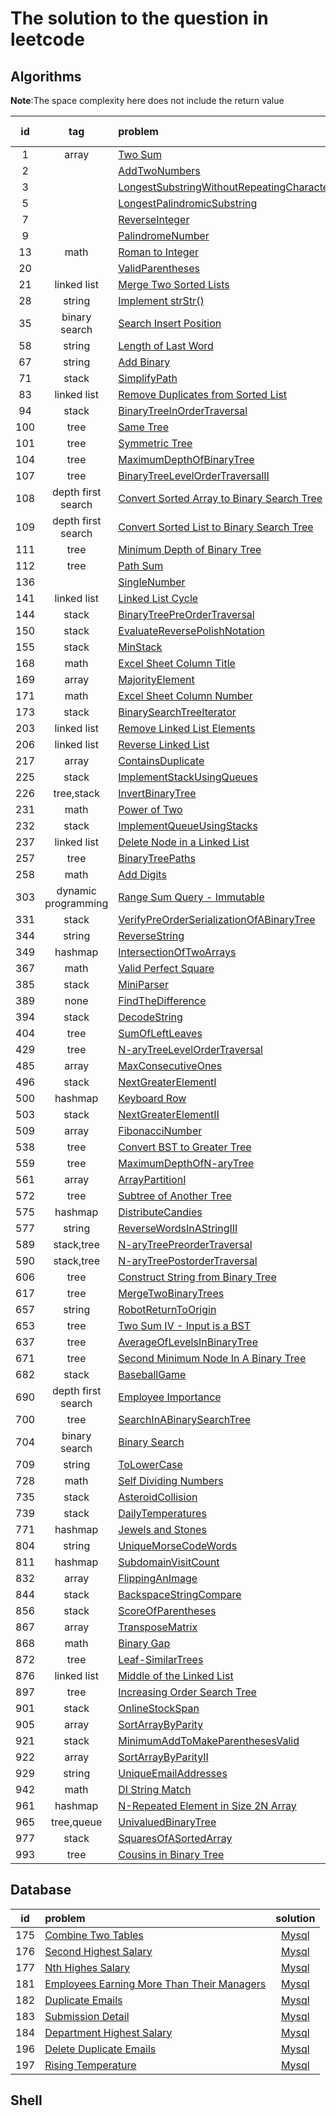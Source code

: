 # The solution to the question in leetcode

## Algorithms

**Note**:The space complexity here does not include the return value

|  id  |         tag         | problem                                                      | solution                                                     | time complexity | space complexity |
| :--: | :-----------------: | :----------------------------------------------------------- | ------------------------------------------------------------ | :-------------: | :--------------: |
|  1   |        array        | [Two Sum](https://leetcode-cn.com/problems/two-sum/)         | [Java](./algorithms/java/src/main/java/org/jessenpan/leetcode/S1TwoSum.java),[Python](./algorithms/python/solution/S1TwoSum.py) |      O(n)       |                  |
|  2   |                     | [AddTwoNumbers](https://leetcode-cn.com/problems/add-two-numbers/) | [Java](./algorithms/java/src/main/java/org/jessenpan/leetcode/S2AddTwoNumbers.java) |                 |                  |
|  3   |                     | [LongestSubstringWithoutRepeatingCharacters](https://leetcode-cn.com/problems/longest-substring-without-repeating-characters/) | [Java](./algorithms/java/src/main/java/org/jessenpan/leetcode/S3LongestSubstringWithoutRepeatingCharacters.java) |                 |                  |
|  5   |                     | [LongestPalindromicSubstring](https://leetcode-cn.com/problems/longest-palindromic-substring/) | [Java](./algorithms/java/src/main/java/org/jessenpan/leetcode/S5LongestPalindromicSubstring.java) |                 |                  |
|  7   |                     | [ReverseInteger](https://leetcode-cn.com/problems/reverse-integer/) | [Java](./algorithms/java/src/main/java/org/jessenpan/leetcode/S7ReverseInteger.java) |                 |                  |
|  9   |                     | [PalindromeNumber](https://leetcode-cn.com/problems/palindrome-number/) | [Java](./algorithms/java/src/main/java/org/jessenpan/leetcode/S9PalindromeNumber.java) |                 |                  |
|  13  |        math         | [Roman to Integer](https://leetcode-cn.com/problems/roman-to-integer/) | [Java](./algorithms/java/src/main/java/org/jessenpan/leetcodeS13RomanToInteger.java) |      O(n)       |       O(1)       |
|  20  |                     | [ValidParentheses](https://leetcode-cn.com/problems/valid-parentheses/) | [Java](./algorithms/java/src/main/java/org/jessenpan/leetcode/S20ValidParentheses.java) |                 |                  |
|  21  |     linked list     | [Merge Two Sorted Lists](https://leetcode-cn.com/problems/merge-two-sorted-lists/) | [Java](./algorithms/java/src/main/java/org/jessenpan/leetcode/S21MergeTwoSortedLists.java) |      O(n)       |       O(n)       |
|  28  |       string        | [Implement strStr()](https://leetcode-cn.com/problems/implement-strstr/) | [Java](./algorithms/java/src/main/java/org/jessenpan/leetcode/S28ImplementStrStr.java) |     O(n*n)      |       O(1)       |
|  35  |    binary search    | [Search Insert Position](https://leetcode-cn.com/problems/search-insert-position/) | [Java](./algorithms/java/src/main/java/org/jessenpan/leetcode/S35SearchInsertPosition.java) |                 |       O(1)       |
|  58  |       string        | [Length of Last Word](https://leetcode-cn.com/problems/length-of-last-word/) | [Java](./algorithms/java/src/main/java/org/jessenpan/leetcode/S58LengthOfLastWord.java) |      O(n)       |       O(1)       |
|  67  |       string        | [Add Binary](https://leetcode-cn.com/problems/add-binary/)   | [Java](./algorithms/java/src/main/java/org/jessenpan/leetcode/S67AddBinary.java) |      O(n)       |       O(n)       |
|  71  |        stack        | [SimplifyPath](https://leetcode-cn.com/problems/simplify-path/) | [Java](./algorithms/java/src/main/java/org/jessenpan/leetcode/S71SimplifyPath.java) |      O(n)       |                  |
|  83  |     linked list     | [Remove Duplicates from Sorted List](https://leetcode-cn.com/problems/remove-duplicates-from-sorted-list/) | [Java](./algorithms/java/src/main/java/org/jessenpan/leetcode/S83RemoveDuplicatesFromSortedList.java) |      O(n)       |       O(1)       |
|  94  |        stack        | [BinaryTreeInOrderTraversal](https://leetcode-cn.com/problems/binary-tree-inorder-traversal/) | [Java](./algorithms/java/src/main/java/org/jessenpan/leetcode/S94BinaryTreeInOrderTraversal.java) |      O(n)       |                  |
| 100  |        tree         | [Same Tree](https://leetcode-cn.com/problems/same-tree/)     | [Java](./algorithms/java/src/main/java/org/jessenpan/leetcode/S100SameTree.java) |      O(n)       |                  |
| 101  |        tree         | [Symmetric Tree](https://leetcode-cn.com/problems/symmetric-tree/) | [Java](./algorithms/java/src/main/java/org/jessenpan/leetcode/S101SymmetricTree.java) |      O(n)       |                  |
| 104  |        tree         | [MaximumDepthOfBinaryTree](https://leetcode-cn.com/problems/maximum-depth-of-binary-tree/) | [Java](./algorithms/java/src/main/java/org/jessenpan/leetcode/S104MaximumDepthOfBinaryTree.java) |                 |                  |
| 107  |        tree         | [BinaryTreeLevelOrderTraversalII](https://leetcode-cn.com/problems/binary-tree-level-order-traversal-ii/) | [Java](./algorithms/java/src/main/java/org/jessenpan/leetcode/S107BinaryTreeLevelOrderTraversalII.java) |                 |                  |
| 108  | depth first search  | [ Convert Sorted Array to Binary Search Tree](https://leetcode-cn.com/problems/convert-sorted-array-to-binary-search-tree/) | [Java](./algorithms/java/src/main/java/org/jessenpan/leetcode/S108ConvertSortedArrayToBinarySearchTree.java) |     O(logn)     |                  |
| 109  | depth first search  | [Convert Sorted List to Binary Search Tree](https://leetcode-cn.com/problems/convert-sorted-list-to-binary-search-tree/) | [Java](./algorithms/java/src/main/java/org/jessenpan/leetcode/S109ConvertSortedListToBinarySearchTree.java) |                 |       O(n)       |
| 111  |        tree         | [Minimum Depth of Binary Tree](https://leetcode-cn.com/problems/minimum-depth-of-binary-tree/) | [Java](./algorithms/java/src/main/java/org/jessenpan/leetcode/S111MinimumDepthOfBinaryTree.java) |      O(n)       |                  |
| 112  |        tree         | [Path Sum](https://leetcode-cn.com/problems/path-sum/)       | [Java](./algorithms/java/src/main/java/org/jessenpan/leetcode/S112PathSum.java) |      O(n)       |                  |
| 136  |                     | [SingleNumber](https://leetcode-cn.com/problems/single-number/) | [Java](./algorithms/java/src/main/java/org/jessenpan/leetcode/S136SingleNumber.java) |      O(n)       |       O(1)       |
| 141  |     linked list     | [Linked List Cycle](https://leetcode-cn.com/problems/linked-list-cycle/) | [Java](./algorithms/java/src/main/java/org/jessenpan/leetcode/S141LinkedListCycle.java) |      O(n)       |       O(1)       |
| 144  |        stack        | [BinaryTreePreOrderTraversal](https://leetcode-cn.com/problems/binary-tree-preorder-traversal/) | [Java](./algorithms/java/src/main/java/org/jessenpan/leetcode/S144BinaryTreePreOrderTraversal.java) |      O(n)       |                  |
| 150  |        stack        | [EvaluateReversePolishNotation](https://leetcode-cn.com/problems/evaluate-reverse-polish-notation/) | [Java](./algorithms/java/src/main/java/org/jessenpan/leetcode/S150EvaluateReversePolishNotation.java) |      O(n)       |                  |
| 155  |        stack        | [MinStack](https://leetcode-cn.com/problems/min-stack/)      | [Java](./algorithms/java/src/main/java/org/jessenpan/leetcode/S155MinStack.java) |                 |                  |
| 168  |        math         | [Excel Sheet Column Title](https://leetcode-cn.com/problems/excel-sheet-column-title/) | [Java](./algorithms/java/src/main/java/org/jessenpan/leetcode/S168ExcelSheetColumnTitle.java) |      O(n)       |       O(1)       |
| 169  |        array        | [MajorityElement](https://leetcode-cn.com/problems/majority-element/) | [Java](./algorithms/java/src/main/java/org/jessenpan/leetcode/S169MajorityElement.java) |      O(n)       |       O(n)       |
| 171  |        math         | [Excel Sheet Column Number](https://leetcode-cn.com/problems/excel-sheet-column-number/) | [Java](./algorithms/java/src/main/java/org/jessenpan/leetcode/S171ExcelSheetColumnNumber.java) |      O(n)       |       O(1)       |
| 173  |        stack        | [BinarySearchTreeIterator](https://leetcode-cn.com/problems/binary-search-tree-iterator/) | [Java](./algorithms/java/src/main/java/org/jessenpan/leetcode/S173BinarySearchTreeIterator.java) |                 |                  |
| 203  |     linked list     | [Remove Linked List Elements](https://leetcode-cn.com/problems/remove-linked-list-elements/) | [Java](./algorithms/java/src/main/java/org/jessenpan/leetcode/S203RemoveLinkedListElements.java) |      O(n)       |       O(1)       |
| 206  |     linked list     | [Reverse Linked List](https://leetcode-cn.com/problems/reverse-linked-list/) | [Java](./algorithms/java/src/main/java/org/jessenpan/leetcode/S206ReverseLinkedList.java) |      O(n)       |       O(n)       |
| 217  |        array        | [ContainsDuplicate](https://leetcode-cn.com/problems/contains-duplicate/submissions/) | [Java](./algorithms/java/src/main/java/org/jessenpan/leetcode/S217ContainsDuplicate.java) |                 |       O(1)       |
| 225  |        stack        | [ImplementStackUsingQueues](https://leetcode-cn.com/problems/implement-stack-using-queues/) | [Java](./algorithms/java/src/main/java/org/jessenpan/leetcode/S225ImplementStackUsingQueues.java) |                 |                  |
| 226  |     tree,stack      | [InvertBinaryTree](https://leetcode-cn.com/problems/invert-binary-tree/) | [Java](./algorithms/java/src/main/java/org/jessenpan/leetcode/S226InvertBinaryTree.java) |                 |                  |
| 231  |        math         | [Power of Two](https://leetcode-cn.com/problems/power-of-two/) | [Java](./algorithms/java/src/main/java/org/jessenpan/leetcode/S231PowerOfTwo.java) |      O(1)       |       O(1)       |
| 232  |        stack        | [ImplementQueueUsingStacks](https://leetcode-cn.com/problems/implement-queue-using-stacks/) | [Java](./algorithms/java/src/main/java/org/jessenpan/leetcode/S232ImplementQueueUsingStacks.java) |                 |                  |
| 237  |     linked list     | [Delete Node in a Linked List](https://leetcode-cn.com/problems/delete-node-in-a-linked-list/) | [Java](./algorithms/java/src/main/java/org/jessenpan/leetcode/S237DeleteNodeInALinkedList.java) |      O(1)       |       O(1)       |
| 257  |        tree         | [BinaryTreePaths](https://leetcode-cn.com/problems/binary-tree-paths/) | [Java](./algorithms/java/src/main/java/org/jessenpan/leetcode/S257BinaryTreePaths.java) |      O(n)       |                  |
| 258  |        math         | [Add Digits](https://leetcode-cn.com/problems/add-digits/)   | [Java](./algorithms/java/src/main/java/org/jessenpan/leetcode/S258AddDigits.java) |      O(1)       |       O(1)       |
| 303  | dynamic programming | [Range Sum Query - Immutable](https://leetcode-cn.com/problems/range-sum-query-immutable/) | [Java](./algorithms/java/src/main/java/org/jessenpan/leetcode/S303RangeSumQuery.java) |                 |                  |
| 331  |        stack        | [VerifyPreOrderSerializationOfABinaryTree](https://leetcode-cn.com/problems/verify-preorder-serialization-of-a-binary-tree/) | [Java](./algorithms/java/src/main/java/org/jessenpan/leetcode/S331VerifyPreOrderSerializationOfABinaryTree.java) |                 |                  |
| 344  |       string        | [ReverseString](https://leetcode-cn.com/problems/reverse-string/) | [Java](./algorithms/java/src/main/java/org/jessenpan/leetcode/S344ReverseString.java) |      O(n)       |       O(1)       |
| 349  |       hashmap       | [IntersectionOfTwoArrays](https://leetcode-cn.com/problems/intersection-of-two-arrays/) | [Java](./algorithms/java/src/main/java/org/jessenpan/leetcode/S349IntersectionOfTwoArrays.java) |      O(n)       |       O(n)       |
| 367  |        math         | [Valid Perfect Square](https://leetcode-cn.com/problems/valid-perfect-square/) | [Java](./algorithms/java/src/main/java/org/jessenpan/leetcode/S367ValidPerfectSquare.java) |                 |       O(1)       |
| 385  |        stack        | [MiniParser](https://leetcode-cn.com/problems/mini-parser/)  | [Java](./algorithms/java/src/main/java/org/jessenpan/leetcode/S385MiniParser.java) |                 |                  |
| 389  |        none         | [FindTheDifference](https://leetcode-cn.com/problems/find-the-difference/) | [Java](./algorithms/java/src/main/java/org/jessenpan/leetcode/S389FindTheDifference.java) |      O(n)       |       O(1)       |
| 394  |        stack        | [DecodeString](https://leetcode-cn.com/problems/decode-string/) | [Java](./algorithms/java/src/main/java/org/jessenpan/leetcode/S394DecodeString.java) |                 |                  |
| 404  |        tree         | [SumOfLeftLeaves](https://leetcode-cn.com/problems/sum-of-left-leaves/) | [Java](./algorithms/java/src/main/java/org/jessenpan/leetcode/S404SumOfLeftLeaves.java) |      O(n)       |                  |
| 429  |        tree         | [N-aryTreeLevelOrderTraversal](https://leetcode-cn.com/problems/n-ary-tree-level-order-traversal/) | [Java](./algorithms/java/src/main/java/org/jessenpan/leetcode/S429NaryTreeLevelOrderTraversal.java) |                 |                  |
| 485  |        array        | [MaxConsecutiveOnes](https://leetcode-cn.com/problems/max-consecutive-ones/submissions/) | [Java](./algorithms/java/src/main/java/org/jessenpan/leetcode/S485MaxConsecutiveOnes.java) |      O(n)       |       O(1)       |
| 496  |        stack        | [NextGreaterElementI](https://leetcode-cn.com/problems/next-greater-element-i/) | [Java](./algorithms/java/src/main/java/org/jessenpan/leetcode/S496NextGreaterElementI.java) |                 |                  |
| 500  |       hashmap       | [Keyboard Row](https://leetcode-cn.com/problems/keyboard-row/) | [Java](./algorithms/java/src/main/java/org/jessenpan/leetcode/S500KeyboardRow.java) |      O(n)       |       O(1)       |
| 503  |        stack        | [NextGreaterElementII](https://leetcode-cn.com/problems/next-greater-element-ii/) | [Java](./algorithms/java/src/main/java/org/jessenpan/leetcode/S503NextGreaterElementII.java) |                 |                  |
| 509  |        array        | [FibonacciNumber](https://leetcode-cn.com/problems/fibonacci-number/) | [Java](./algorithms/java/src/main/java/org/jessenpan/leetcode/S509FibonacciNumber.java) |                 |       O(1)       |
| 538  |        tree         | [Convert BST to Greater Tree](https://leetcode-cn.com/problems/convert-bst-to-greater-tree/) | [Java](./algorithms/java/src/main/java/org/jessenpan/leetcode/S538ConvertBSTToGreaterTree.java) |      O(n)       |       O(n)       |
| 559  |        tree         | [MaximumDepthOfN-aryTree](https://leetcode-cn.com/problems/maximum-depth-of-n-ary-tree/) | [Java](./algorithms/java/src/main/java/org/jessenpan/leetcode/S559MaximumDepthOfNaryTree.java) |                 |                  |
| 561  |        array        | [ArrayPartitionI](https://leetcode-cn.com/problems/array-partition-i/) | [Java](./algorithms/java/src/main/java/org/jessenpan/leetcode/S561ArrayPartitionI.java) |      O(n)       |                  |
| 572  |        tree         | [Subtree of Another Tree](https://leetcode-cn.com/problems/subtree-of-another-tree/) | [Java](./algorithms/java/src/main/java/org/jessenpan/leetcode/S572SubtreeOfAnotherTree.java) |                 |                  |
| 575  |       hashmap       | [DistributeCandies](https://leetcode-cn.com/problems/distribute-candies/) | [Java](./algorithms/java/src/main/java/org/jessenpan/leetcode/S575DistributeCandies.java) |                 |                  |
| 577  |       string        | [ReverseWordsInAStringIII](https://leetcode-cn.com/problems/reverse-words-in-a-string-iii/) | [Java](./algorithms/java/src/main/java/org/jessenpan/leetcode/S577ReverseWordsInAStringIII.java) |     O(n*n)      |                  |
| 589  |     stack,tree      | [N-aryTreePreorderTraversal](https://leetcode-cn.com/problems/n-ary-tree-preorder-traversal/) | [Java](./algorithms/java/src/main/java/org/jessenpan/leetcode/S589NaryTreePreOrderTraversal.java) |                 |                  |
| 590  |     stack,tree      | [N-aryTreePostorderTraversal](https://leetcode-cn.com/problems/n-ary-tree-postorder-traversal/) | [Java](./algorithms/java/src/main/java/org/jessenpan/leetcode/S590NaryTreePostOrderTraversal.java) |                 |                  |
| 606  |        tree         | [Construct String from Binary Tree](https://leetcode-cn.com/problems/construct-string-from-binary-tree/) | [Java](./algorithms/java/src/main/java/org/jessenpan/leetcode/S606ConstructStringFromBinaryTree.java) |      O(n)       |                  |
| 617  |        tree         | [MergeTwoBinaryTrees](https://leetcode-cn.com/problems/merge-two-binary-trees/) | [Java](./algorithms/java/src/main/java/org/jessenpan/leetcode/S617MergeTwoBinaryTrees.java) |     O(logN)     |       O(1)       |
| 657  |       string        | [RobotReturnToOrigin](https://leetcode-cn.com/problems/robot-return-to-origin/) | [Java](./algorithms/java/src/main/java/org/jessenpan/leetcode/S657RobotReturnToOrigin.java) |      O(n)       |                  |
| 653  |        tree         | [Two Sum IV - Input is a BST](https://leetcode-cn.com/problems/two-sum-iv-input-is-a-bst/) | [Java](./algorithms/java/src/main/java/org/jessenpan/leetcode/S653TwoSumIV.java) |      O(n)       |                  |
| 637  |        tree         | [AverageOfLevelsInBinaryTree](https://leetcode-cn.com/problems/average-of-levels-in-binary-tree/) | [Java](./algorithms/java/src/main/java/org/jessenpan/leetcode/S637AverageOfLevelsInBinaryTree.java) |                 |                  |
| 671  |        tree         | [Second Minimum Node In A Binary Tree](https://leetcode-cn.com/problems/second-minimum-node-in-a-binary-tree/) | [Java](./algorithms/java/src/main/java/org/jessenpan/leetcode/S671SecondMinimumNodeInABinaryTree.java) |      O(n)       |                  |
| 682  |        stack        | [BaseballGame](https://leetcode-cn.com/problems/baseball-game/) | [Java](./algorithms/java/src/main/java/org/jessenpan/leetcode/S682BaseballGame.java) |                 |                  |
| 690  | depth first search  | [Employee Importance](https://leetcode-cn.com/problems/employee-importance/) | [Java](./algorithms/java/src/main/java/org/jessenpan/leetcode/S690EmployeeImportance.java) |                 |       O(n)       |
| 700  |        tree         | [SearchInABinarySearchTree](https://leetcode-cn.com/problems/search-in-a-binary-search-tree/) | [Java](./algorithms/java/src/main/java/org/jessenpan/leetcode/S700SearchInABinarySearchTree.java) |                 |                  |
| 704  |    binary search    | [Binary Search](https://leetcode-cn.com/problems/binary-search/) | [Java](./algorithms/java/src/main/java/org/jessenpan/leetcode/S704BinarySearch.java) |                 |       O(1)       |
| 709  |       string        | [ToLowerCase](https://leetcode-cn.com/problems/to-lower-case/) | [Java](./algorithms/java/src/main/java/org/jessenpan/leetcode/S709ToLowerCase.java) |      O(n)       |       O(1)       |
| 728  |        math         | [Self Dividing Numbers](https://leetcode-cn.com/problems/self-dividing-numbers/) | [Java](./algorithms/java/src/main/java/org/jessenpan/leetcode/S728SelfDividingNumbers.java) |     O(n*n)      |       O(n)       |
| 735  |        stack        | [AsteroidCollision](https://leetcode-cn.com/problems/asteroid-collision/) | [Java](./algorithms/java/src/main/java/org/jessenpan/leetcode/S735AsteroidCollision.java) |                 |                  |
| 739  |        stack        | [DailyTemperatures](https://leetcode-cn.com/problems/daily-temperatures/) | [Java](./algorithms/java/src/main/java/org/jessenpan/leetcode/S739DailyTemperatures.java) |                 |                  |
| 771  |       hashmap       | [Jewels and Stones](https://leetcode-cn.com/problems/jewels-and-stones/) | [Java](./algorithms/java/src/main/java/org/jessenpan/leetcode/S771JewelsAndStones.java) |      O(n)       |       O(n)       |
| 804  |       string        | [UniqueMorseCodeWords](https://leetcode-cn.com/problems/unique-morse-code-words/) | [Java](./algorithms/java/src/main/java/org/jessenpan/leetcode/S804UniqueMorseCodeWords.java) |      O(n)       |                  |
| 811  |       hashmap       | [SubdomainVisitCount](https://leetcode-cn.com/problems/subdomain-visit-count/) | [Java](./algorithms/java/src/main/java/org/jessenpan/leetcode/S811SubdomainVisitCount.java) |                 |                  |
| 832  |        array        | [FlippingAnImage](https://leetcode-cn.com/problems/flipping-an-image/) | [Java](./algorithms/java/src/main/java/org/jessenpan/leetcode/S832FlippingAnImage.java) |     O(n*n)      |       O(1)       |
| 844  |        stack        | [BackspaceStringCompare](https://leetcode-cn.com/problems/backspace-string-compare/) | [Java](./algorithms/java/src/main/java/org/jessenpan/leetcode/S844BackspaceStringCompare.java) |                 |                  |
| 856  |        stack        | [ScoreOfParentheses](https://leetcode-cn.com/problems/score-of-parentheses/) | [Java](./algorithms/java/src/main/java/org/jessenpan/leetcode/S856ScoreOfParentheses.java) |                 |                  |
| 867  |        array        | [TransposeMatrix](https://leetcode-cn.com/problems/transpose-matrix/submissions/) | [Java](./algorithms/java/src/main/java/org/jessenpan/leetcode/S867TransposeMatrix.java) |                 |                  |
| 868  |        math         | [Binary Gap](https://leetcode-cn.com/problems/binary-gap/)   | [Java](./algorithms/java/src/main/java/org/jessenpan/leetcode/S868BinaryGap.java) |      O(n)       |       O(1)       |
| 872  |        tree         | [Leaf-SimilarTrees](https://leetcode-cn.com/problems/leaf-similar-trees/) | [Java](./algorithms/java/src/main/java/org/jessenpan/leetcode/S872LeafSimilarTrees.java) |      O(n)       |                  |
| 876  |     linked list     | [Middle of the Linked List](https://leetcode-cn.com/problems/middle-of-the-linked-list/) | [Java](./algorithms/java/src/main/java/org/jessenpan/leetcode/S876MiddleOfTheLinkedList.java) |      O(n)       |       O(1)       |
| 897  |        tree         | [Increasing Order Search Tree](https://leetcode-cn.com/problems/increasing-order-search-tree/) | [Java](./algorithms/java/src/main/java/org/jessenpan/leetcode/S897IncreasingOrderSearchTree.java) |      O(n)       |                  |
| 901  |        stack        | [OnlineStockSpan](https://leetcode-cn.com/problems/online-stock-span/) | [Java](./algorithms/java/src/main/java/org/jessenpan/leetcode/S901OnlineStockSpan.java) |                 |                  |
| 905  |        array        | [SortArrayByParity](https://leetcode-cn.com/problems/sort-array-by-parity/) | [Java](./algorithms/java/src/main/java/org/jessenpan/leetcode/S905SortArrayByParity.java) |      O(n)       |       O(1)       |
| 921  |        stack        | [MinimumAddToMakeParenthesesValid](https://leetcode-cn.com/problems/minimum-add-to-make-parentheses-valid/) | [Java](./algorithms/java/src/main/java/org/jessenpan/leetcode/S921MinimumAddToMakeParenthesesValid.java) |                 |                  |
| 922  |        array        | [SortArrayByParityII](https://leetcode-cn.com/problems/sort-array-by-parity-ii/) | [Java](./algorithms/java/src/main/java/org/jessenpan/leetcode/S922SortArrayByParityII.java) |      O(n)       |       O(1)       |
| 929  |       string        | [UniqueEmailAddresses](https://leetcode-cn.com/problems/unique-email-addresses/) | [Java](./algorithms/java/src/main/java/org/jessenpan/leetcode/S929UniqueEmailAddresses.java) |      O(n)       |       O(n)       |
| 942  |        math         | [DI String Match](https://leetcode-cn.com/problems/di-string-match/) | [Java](./algorithms/java/src/main/java/org/jessenpan/leetcode/S942DIStringMatch.java) |      O(n)       |       O(1)       |
| 961  |       hashmap       | [N-Repeated Element in Size 2N Array](https://leetcode-cn.com/problems/n-repeated-element-in-size-2n-array/) | [Java](./algorithms/java/src/main/java/org/jessenpan/leetcode/S961NRepeatedElementInSize2NArray.java) |      O(n)       |       O(n)       |
| 965  |     tree,queue      | [UnivaluedBinaryTree](https://leetcode-cn.com/problems/univalued-binary-tree/) | [Java](./algorithms/java/src/main/java/org/jessenpan/leetcode/S965UnivaluedBinaryTree.java) |      O(n)       |                  |
| 977  |        stack        | [SquaresOfASortedArray](https://leetcode-cn.com/problems/squares-of-a-sorted-array/) | [Java](./algorithms/java/src/main/java/org/jessenpan/leetcode/S977SquaresOfASortedArray.java) |      O(n)       |       O(1)       |
| 993  |        tree         | [Cousins in Binary Tree](https://leetcode-cn.com/problems/cousins-in-binary-tree/) | [Java](./algorithms/java/src/main/java/org/jessenpan/leetcode/S977SquaresOfASortedArray.java) |      O(n)       |                  |

## Database

|  id  | problem                                                      |                           solution                           |
| :--: | :----------------------------------------------------------- | :----------------------------------------------------------: |
| 175  | [Combine Two Tables](https://leetcode-cn.com/problems/combine-two-tables/) |      [Mysql](./database/mysql/175.CombineTwoTables.sql)      |
| 176  | [Second Highest Salary](https://leetcode-cn.com/problems/second-highest-salary/) |    [Mysql](./database/mysql/176.SecondHighestSalary.sql)     |
| 177  | [Nth Highes Salary](https://leetcode-cn.com/problems/nth-highest-salary/) |     [Mysql](./database/mysql/177.NthHightestSalary.sql)      |
| 181  | [Employees Earning More Than Their Managers](https://leetcode-cn.com/problems/employees-earning-more-than-their-managers/) | [Mysql](./database/mysql/181.EmployeesEarningMoreThanTheirManagers.sql) |
| 182  | [Duplicate Emails](https://leetcode-cn.com/problems/duplicate-emails/) |      [Mysql](./database/mysql/182.DuplicateEmails.sql)       |
| 183  | [Submission Detail](https://leetcode-cn.com/problems/customers-who-never-order/) |      [Mysql](./database/mysql/183.SubmissionDetail.sql)      |
| 184  | [Department Highest Salary](https://leetcode-cn.com/problems/department-highest-salary/) |  [Mysql](./database/mysql/184.DepartmentHighestSalary.sql)   |
| 196  | [Delete Duplicate Emails](https://leetcode-cn.com/problems/delete-duplicate-emails/) |   [Mysql](./database/mysql/196.DeleteDuplicateEmails.sql)    |
| 197  | [Rising Temperature](https://leetcode-cn.com/problems/rising-temperature/) |     [Mysql](./database/mysql/197.RisingTemperature.sql)      |

## Shell

